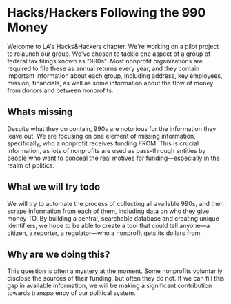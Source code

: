 # Hacks/Hackers Following the 990 Money

Welcome to LA's Hacks&Hackers chapter. We're working on a pilot project to relaunch our group. We've chosen to tackle one aspect of a group of federal tax filings known as "990s". Most nonprofit organizations are required to file these as annual returns every year, and they contain important information about each group, including address, key employees, mission, financials, as well as some information about the flow of money from donors and between nonprofits.

## Whats missing

Despite what they do contain, 990s are notorious for the information they leave out. We are focusing on one element of missing information, specifically, who a nonprofit receives funding FROM. This is crucial information, as lots of nonprofits are used as pass-through entities by people who want to conceal the real motives for funding—especially in the realm of politics.

## What we will try todo

We will try to automate the process of collecting all available 990s, and then scrape information from each of them, including data on who they give money TO. By building a central, searchable database and creating unique identifiers, we hope to be able to create a tool that could tell anyone—a citizen, a reporter, a regulator—who a nonprofit gets its dollars from. 

## Why are we doing this?

This question is often a mystery at the moment. Some nonprofits voluntarily disclose the sources of their funding, but often they do not. If we can fill this gap in available information, we will be making a significant contribution towards transparency of our political system.
